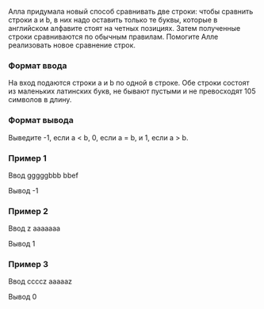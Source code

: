 Алла придумала новый способ сравнивать две строки: чтобы сравнить строки a и b, в них надо оставить только те буквы, которые в английском алфавите стоят на четных позициях. Затем полученные строки сравниваются по обычным правилам. Помогите Алле реализовать новое сравнение строк.

### Формат ввода
На вход подаются строки a и b по одной в строке. Обе строки состоят из маленьких латинских букв, не бывают пустыми и не превосходят 105 символов в длину.

### Формат вывода
Выведите -1, если a < b, 0, если a = b, и 1, если a > b.

### Пример 1
Ввод
gggggbbb
bbef

Вывод
-1

### Пример 2
Ввод
z
aaaaaaa

Вывод
1

### Пример 3
Ввод
ccccz
aaaaaz

Вывод
0
